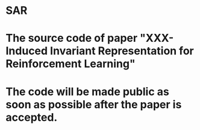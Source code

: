 # SAR
# The source code of paper "XXX-Induced Invariant Representation for Reinforcement Learning"
# The code will be made public as soon as possible after the paper is accepted.
